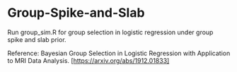 # Group-Spike-and-Slab

Run group_sim.R for group selection in logistic regression under group spike and slab prior.

Reference: Bayesian Group Selection in Logistic Regression with Application to MRI Data Analysis. [https://arxiv.org/abs/1912.01833]
